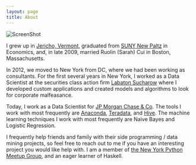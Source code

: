 ```yaml
---
layout: page
title: About
---
```


![ScreenShot](https://jonathanmann.github.io/public/img/profile.jpg)


I grew up in [Jericho, Vermont](http://www.jerichovt.gov/), graduated from [SUNY New Paltz](http://www.newpaltz.edu/) in Economics, and, in late 2009, married Ruolin (Sarah) Cui in Boston, Massachusetts.

In 2012, we moved to New York from DC, where we had been working as consultants. For the first several years in New York, I worked as a Data Scientist at the securities class action firm [Labaton Sucharow](http://labaton.com/) where I developed custom applications and created models and algorithms to look for corporate malfeasance.

Today, I work as a Data Scientist for [JP Morgan Chase & Co](https://www.jpmorganchase.com/). The tools I work with most frequently are [Anaconda](https://www.continuum.io/downloads), [Teradata](http://www.teradata.com/?LangType=1033), and [Hive](https://hive.apache.org/). The machine learning techniques I work with most frequently are Naive Bayes and Logistic Regression.

I frequently help friends and family with their side programming / data mining projects, so feel free to reach out to me if you have an interesting project you would like help with. I am a member of [the New York Python Meetup Group](http://www.meetup.com/nycpython/), and an eager learner of Haskell.
